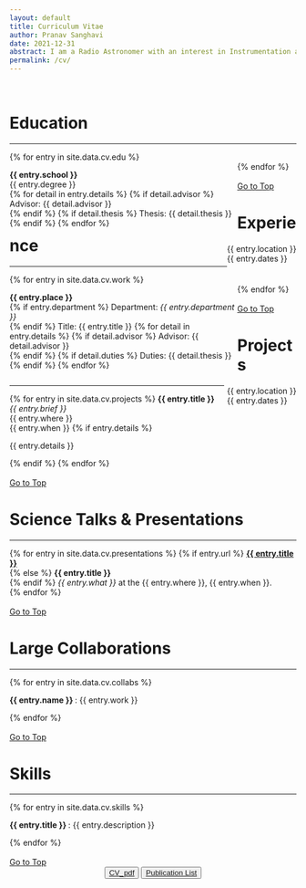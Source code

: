 ```yaml
---
layout: default
title: Curriculum Vitae
author: Pranav Sanghavi
date: 2021-12-31
abstract: I am a Radio Astronomer with an interest in Instrumentation and VLBI. I am currently completing my PhD at West Virginia University. My goal is to strive towards acquiring end-to-end expertise from analog chains to digital pipelines. I would like to build to telescopes to uncover the secrets of Fast Radio Bursts and Cosmology.
permalink: /cv/
---
```


<br>

<!-- Education -->
<h1 id="edu">Education</h1>

<hr>

<div class="container">
  {% for entry in site.data.cv.edu %}
  <div class="content_left_responsive">
    <p style='float: left; width: 100vw; max-width: 400px;'>
      <b>{{ entry.school }}</b><br>
      {{ entry.degree }}<br>
      {% for detail in entry.details %}
      {% if detail.advisor %}
      Advisor: {{ detail.advisor }}<br>
      {% endif %}
      {% if detail.thesis %}
      Thesis: {{ detail.thesis }}<br>
      {% endif %}
      {% endfor %}
    </p>
  </div>
  <div class="content_left_responsive">
    <p style='float: right'>
      {{ entry.location }}<br>
      {{ entry.dates }}<br>
    </p>
  </div>
  {% endfor %}
</div>
<br>
<a href="#">Go to Top</a>
<br>

<!-- Work Experience -->
<h1 id="edu">Experience</h1>

<hr>

<div class="container">
  {% for entry in site.data.cv.work %}
  <div class="content_left_responsive">
    <p style='float: left; width: 100vw; max-width: 400px;'>
      <b>{{ entry.place }}</b><br>
      {% if entry.department %}
      Department: <i>{{ entry.department }}</i><br>
      {% endif %}
      Title: {{ entry.title }}
      {% for detail in entry.details %}
      {% if detail.advisor %}
      Advisor: {{ detail.advisor }}<br>
      {% endif %}
      {% if detail.duties %}
      Duties: {{ detail.thesis }}<br>
      {% endif %}
      {% endfor %}
    </p>
  </div>
  <div class="content_left_responsive">
    <p style='float: right; margin-left: 5px;'>
      {{ entry.location }}<br>
      {{ entry.dates }}<br>
    </p>
  </div>
  {% endfor %}
</div>
<br>
<a href="#">Go to Top</a>
<br>

<!-- Projects -->
<h1 id="skills">Projects</h1>
<hr>
<div class="container">
  {% for entry in site.data.cv.projects %}
  <b> {{ entry.title }} </b><br>
  <i> {{ entry.brief }} </i><br>
  {{ entry.where }}<br>
  {{ entry.when }}
  {% if entry.details %}
  <p>
    {{ entry.details }}
  </p>
  {% endif %}
  {% endfor %}
</div>
<br>
<a href="#">Go to Top</a>
<br>

<!-- Presentations -->
<h1 id="pres">Science Talks & Presentations</h1>

<hr>

<div class="container">
  {% for entry in site.data.cv.presentations %}
  {% if entry.url %}
  <b><a href="{{ entry.url }}">{{ entry.title }}</a></b><br>
  {% else %}
  <b>{{ entry.title }}</b><br>
  {% endif %}
  <i>{{ entry.what }}</i> at the {{ entry.where }}, {{ entry.when }}.<br>
  {% endfor %}
</div>
<br>
<a href="#">Go to Top</a>
<br>

<!-- Collaborations -->
<h1 id="skills">Large Collaborations</h1>

<hr>

<div class="container">
  {% for entry in site.data.cv.collabs %}
  <p>
    <b> {{ entry.name }} </b>: {{ entry.work }}<br>
  </p>
  {% endfor %}
</div>
<br>
<a href="#">Go to Top</a>
<br>

<!-- Skills -->
<h1 id="skills">Skills</h1>

<hr>

<div class="container">
  {% for entry in site.data.cv.skills %}
  <p>
    <b>{{ entry.title }} </b>: {{ entry.description }}<br>
  </p>
  {% endfor %}
</div>
</br>
<a href="#">Go to Top</a>

<!-- Buttons -->
</br>
<div style="text-align: center;">
  <button><a href="https://pranavsanghavi.com/CV/">CV_pdf</a></button>
  <button><a href="{{ site.url }}/pub_list">Publication List</a></button>
</div>
